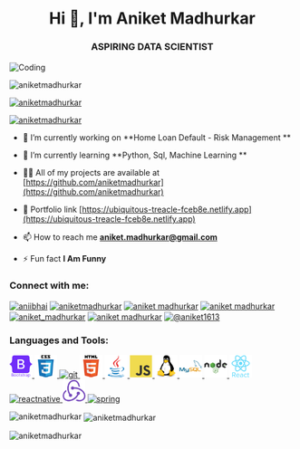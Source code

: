 


<h1 align="center">Hi 👋, I'm Aniket Madhurkar</h1>
<h3 align="center"> ASPIRING DATA SCIENTIST</h3>
<img align="center" alt="Coding" width="200"  src="https://cdn.dribbble.com/users/1162077/screenshots/3848914/programmer.gif">

<p align="left"> <img src="https://komarev.com/ghpvc/?username=aniketmadhurkar&label=Profile%20views&color=0e75b6&style=flat" alt="aniketmadhurkar"/> </p>

<p align="left"> <a href="https://github.com/ryo-ma/github-profile-trophy"><img src="https://github-profile-trophy.vercel.app/?username=aniketmadhurkar" alt="aniketmadhurkar" /></a> </p>

<p align="left"> <a href="https://twitter.com/aniketmadhurkar" target="blank"><img src="https://img.shields.io/twitter/follow/aniketmadhurkar?logo=twitter&style=for-the-badge" alt="aniketmadhurkar" /></a> </p>

- 🔭 I’m currently working on **Home Loan Default - Risk Management **

- 🌱 I’m currently learning **Python, Sql, Machine Learning **

- 👨‍💻 All of my projects are available at [https://github.com/aniketmadhurkar](https://github.com/aniketmadhurkar)

- 📝 Portfolio link [https://ubiquitous-treacle-fceb8e.netlify.app](https://ubiquitous-treacle-fceb8e.netlify.app)

- 📫 How to reach me **aniket.madhurkar@gmail.com**

- ⚡ Fun fact **I Am Funny**

<h3 align="left">Connect with me:</h3>
<p align="left">
<a href="https://codepen.io/aniibhai" target="blank"><img align="center" src="https://raw.githubusercontent.com/rahuldkjain/github-profile-readme-generator/master/src/images/icons/Social/codepen.svg" alt="aniibhai" height="30" width="40" /></a>
<a href="https://twitter.com/aniketmadhurkar" target="blank"><img align="center" src="https://raw.githubusercontent.com/rahuldkjain/github-profile-readme-generator/master/src/images/icons/Social/twitter.svg" alt="aniketmadhurkar" height="30" width="40" /></a>
<a href="https://linkedin.com/in/aniket madhurkar" target="blank"><img align="center" src="https://raw.githubusercontent.com/rahuldkjain/github-profile-readme-generator/master/src/images/icons/Social/linked-in-alt.svg" alt="aniket madhurkar" height="30" width="40" /></a>
<a href="https://instagram.com/aniket madhurkar" target="blank"><img align="center" src="https://raw.githubusercontent.com/rahuldkjain/github-profile-readme-generator/master/src/images/icons/Social/instagram.svg" alt="aniket madhurkar" height="30" width="40" /></a>
<a href="https://www.hackerrank.com/aniket_madhurkar" target="blank"><img align="center" src="https://raw.githubusercontent.com/rahuldkjain/github-profile-readme-generator/master/src/images/icons/Social/hackerrank.svg" alt="aniket_madhurkar" height="30" width="40" /></a>
<a href="https://www.leetcode.com/aniket madhurkar" target="blank"><img align="center" src="https://raw.githubusercontent.com/rahuldkjain/github-profile-readme-generator/master/src/images/icons/Social/leet-code.svg" alt="aniket madhurkar" height="30" width="40" /></a>
<a href="https://www.hackerearth.com/@aniket1613" target="blank"><img align="center" src="https://raw.githubusercontent.com/rahuldkjain/github-profile-readme-generator/master/src/images/icons/Social/hackerearth.svg" alt="@aniket1613" height="30" width="40" /></a>
</p>

<h3 align="left">Languages and Tools:</h3>
<p align="left"> <a href="https://getbootstrap.com" target="_blank" rel="noreferrer"> <img src="https://raw.githubusercontent.com/devicons/devicon/master/icons/bootstrap/bootstrap-plain-wordmark.svg" alt="bootstrap" width="40" height="40"/> </a> <a href="https://www.w3schools.com/css/" target="_blank" rel="noreferrer"> <img src="https://raw.githubusercontent.com/devicons/devicon/master/icons/css3/css3-original-wordmark.svg" alt="css3" width="40" height="40"/> </a> <a href="https://git-scm.com/" target="_blank" rel="noreferrer"> <img src="https://www.vectorlogo.zone/logos/git-scm/git-scm-icon.svg" alt="git" width="40" height="40"/> </a> <a href="https://www.w3.org/html/" target="_blank" rel="noreferrer"> <img src="https://raw.githubusercontent.com/devicons/devicon/master/icons/html5/html5-original-wordmark.svg" alt="html5" width="40" height="40"/> </a> <a href="https://www.java.com" target="_blank" rel="noreferrer"> <img src="https://raw.githubusercontent.com/devicons/devicon/master/icons/java/java-original.svg" alt="java" width="40" height="40"/> </a> <a href="https://developer.mozilla.org/en-US/docs/Web/JavaScript" target="_blank" rel="noreferrer"> <img src="https://raw.githubusercontent.com/devicons/devicon/master/icons/javascript/javascript-original.svg" alt="javascript" width="40" height="40"/> </a> <a href="https://www.linux.org/" target="_blank" rel="noreferrer"> <img src="https://raw.githubusercontent.com/devicons/devicon/master/icons/linux/linux-original.svg" alt="linux" width="40" height="40"/> </a> <a href="https://www.mysql.com/" target="_blank" rel="noreferrer"> <img src="https://raw.githubusercontent.com/devicons/devicon/master/icons/mysql/mysql-original-wordmark.svg" alt="mysql" width="40" height="40"/> </a> <a href="https://nodejs.org" target="_blank" rel="noreferrer"> <img src="https://raw.githubusercontent.com/devicons/devicon/master/icons/nodejs/nodejs-original-wordmark.svg" alt="nodejs" width="40" height="40"/> </a> <a href="https://reactjs.org/" target="_blank" rel="noreferrer"> <img src="https://raw.githubusercontent.com/devicons/devicon/master/icons/react/react-original-wordmark.svg" alt="react" width="40" height="40"/> </a> <a href="https://reactnative.dev/" target="_blank" rel="noreferrer"> <img src="https://reactnative.dev/img/header_logo.svg" alt="reactnative" width="40" height="40"/> </a> <a href="https://redux.js.org" target="_blank" rel="noreferrer"> <img src="https://raw.githubusercontent.com/devicons/devicon/master/icons/redux/redux-original.svg" alt="redux" width="40" height="40"/> </a> <a href="https://spring.io/" target="_blank" rel="noreferrer"> <img src="https://www.vectorlogo.zone/logos/springio/springio-icon.svg" alt="spring" width="40" height="40"/> </a> </p>

<p><img align="left" src="https://github-readme-stats.vercel.app/api/top-langs?username=aniketmadhurkar&show_icons=true&locale=en&layout=compact" alt="aniketmadhurkar" /></p>

<p>&nbsp;<img align="center" src="https://github-readme-stats.vercel.app/api?username=aniketmadhurkar&show_icons=true&locale=en" alt="aniketmadhurkar" /></p>

<p><img align="center" src="https://github-readme-streak-stats.herokuapp.com/?user=aniketmadhurkar&" alt="aniketmadhurkar" /></p>

